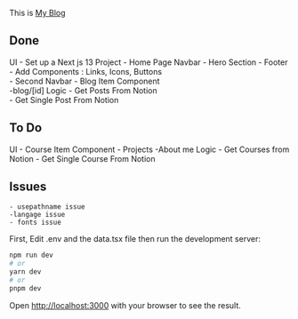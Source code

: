 This is [My Blog](http://hackawa.com) 

## Done
UI
        - Set up a Next js 13 Project
        - Home Page Navbar
        - Hero Section
        - Footer  
        - Add Components : Links, Icons, Buttons    
        - Second Navbar
        - Blog Item Component  
        -blog/[id]
Logic
        - Get Posts From Notion  
        - Get Single Post From Notion

## To Do
UI
    - Course Item Component
    - Projects 
    -About me 
Logic
    - Get Courses from Notion
    - Get Single Course From Notion
## Issues
    - usepathname issue
    -langage issue
    - fonts issue

First, Edit .env  and the data.tsx file 
then run the development server:

```bash
npm run dev
# or
yarn dev
# or
pnpm dev
```

Open [http://localhost:3000](http://localhost:3000) with your browser to see the result.

